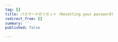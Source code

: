 ```yaml
---
tag: []
title: パスワードのリセット (Resetting your password)
redirect_from: []
summary: ''
published: false

---
```

